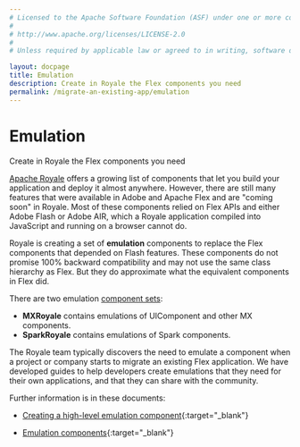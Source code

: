 ```yaml
---
# Licensed to the Apache Software Foundation (ASF) under one or more contributor license agreements.  See the NOTICE file distributed with this work for additional information regarding copyright ownership. The ASF licenses this file to You under the Apache License, Version 2.0 (the "License"); you may not use this file except in compliance with the License.  You may obtain a copy of the License at
# 
# http://www.apache.org/licenses/LICENSE-2.0
# 
# Unless required by applicable law or agreed to in writing, software distributed under the License is distributed on an "AS IS" BASIS, WITHOUT WARRANTIES OR CONDITIONS OF ANY KIND, either express or implied. See the License for the specific language governing permissions and limitations under the License.

layout: docpage
title: Emulation
description: Create in Royale the Flex components you need
permalink: /migrate-an-existing-app/emulation
---
```


# Emulation

Create in Royale the Flex components you need

[Apache Royale](https://royale.apache.org/) offers a growing list of components that let you build your application and deploy it almost anywhere. However, there are still many features that were available in Adobe and Apache Flex and are "coming soon" in Royale. Most of these components relied on Flex APIs and either Adobe Flash or Adobe AIR, which a Royale application compiled into JavaScript and running on a browser cannot do.

Royale is creating a set of **emulation** components to replace the Flex components that depended on Flash features. These components do not promise 100% backward compatibility and may not use the same class hierarchy as Flex. But they do approximate what the equivalent components in Flex did.

There are two emulation [component sets](/component-sets):

* **MXRoyale** contains emulations of UIComponent and other MX components.
* **SparkRoyale** contains emulations of Spark components.

The Royale team typically discovers the need to emulate a component when a project or company starts to migrate an existing Flex application. We have developed guides to help developers create emulations that they need for their own applications, and that they can share with the community.

Further information is in these documents:

- [Creating a high-level emulation component](https://github.com/apache/royale-asjs/wiki/Creating-A-High-Level-Emulation-Component){:target="_blank"}

- [Emulation components](https://github.com/apache/royale-asjs/wiki/Emulation-Components){:target="_blank"}



